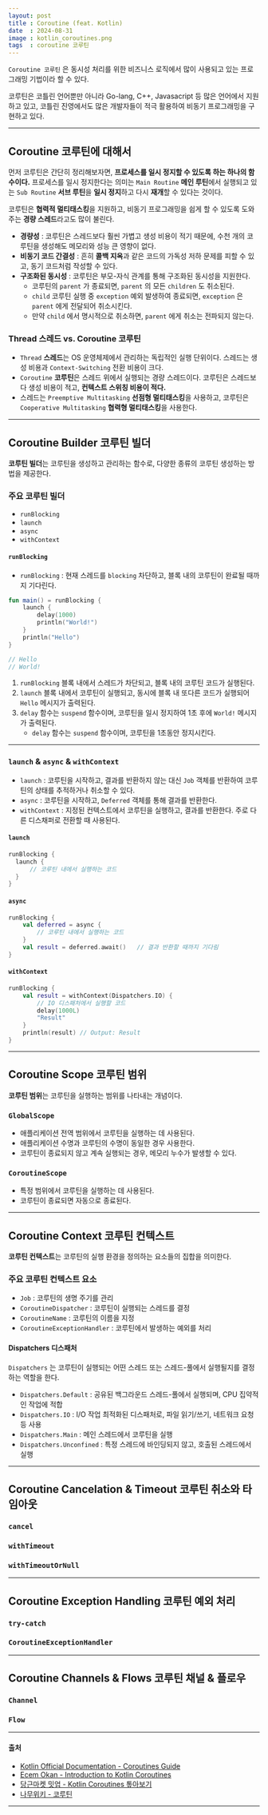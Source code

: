 ```yaml
---
layout: post
title : Coroutine (feat. Kotlin)
date  : 2024-08-31
image : kotlin_coroutines.png
tags  : coroutine 코루틴
---
```


`Coroutine 코루틴` 은 동시성 처리를 위한 비즈니스 로직에서 많이 사용되고 있는 프로그래밍 기법이라 할 수 있다.

코루틴은 코틀린 언어뿐만 아니라 Go-lang, C++, Javasacript 등 많은 언어에서 지원하고 있고, 
코틀린 진영에서도 많은 개발자들이 적극 활용하여 비동기 프로그래밍을 구현하고 있다.

---

## Coroutine 코루틴에 대해서

먼저 코루틴은 간단히 정리해보자면, **프로세스를 일시 정지할 수 있도록 하는 하나의 함수이다.**
프로세스를 일시 정지한다는 의미는 `Main Routine` **메인 루틴**에서 실행되고 있는 `Sub Routine` **서브 루틴**을 **일시 정지**하고 다시 **재개**할 수 있다는 것이다.

코루틴은 **협력적 멀티태스킹**을 지원하고, 비동기 프로그래밍을 쉽게 할 수 있도록 도와주는 **경량 스레드**라고도 많이 불린다.

- **경량성** : 코루틴은 스레드보다 훨씬 가볍고 생성 비용이 적기 때문에, 수천 개의 코루틴을 생성해도 메모리와 성능 큰 영향이 없다.
- **비동기 코드 간결성** : 흔히 **콜백 지옥**과 같은 코드의 가독성 저하 문제를 피할 수 있고, 동기 코드처럼 작성할 수 있다.
- **구조화된 동시성** : 코루틴은 부모-자식 관계를 통해 구조화된 동시성을 지원한다.
  - 코루틴의 `parent` 가 종료되면, `parent` 의 모든 `children` 도 취소된다.
  - `child` 코루틴 실행 중 `exception` 예외 발생하여 종료되면, `exception` 은 `parent` 에게 전달되어 취소시킨다.
  - 만약 `child` 에서 명시적으로 취소하면, `parent` 에게 취소는 전파되지 않는다.

### Thread 스레드 vs. Coroutine 코루틴

- `Thread` **스레드**는 OS 운영체제에서 관리하는 독립적인 실행 단위이다. 스레드는 생성 비용과 `Context-Switching` 전환 비용이 크다.
- `Coroutine` **코루틴**은 스레드 위에서 실행되는 경량 스레드이다. 코루틴은 스레드보다 생성 비용이 적고, **컨텍스트 스위칭 비용이 적다.**
- 스레드는 `Preemptive Multitasking` **선점형 멀티태스킹**을 사용하고, 코루틴은 `Cooperative Multitasking` **협력형 멀티태스킹**을 사용한다.

---

## Coroutine Builder 코루틴 빌더

**코루틴 빌더**는 코루틴을 생성하고 관리하는 함수로, 다양한 종류의 코루틴 생성하는 방법을 제공한다.

### 주요 코루틴 빌더

- `runBlocking`
- `launch`
- `async`
- `withContext`

#### `runBlocking`

- `runBlocking` : 현재 스레드를 `blocking` 차단하고, 블록 내의 코루틴이 완료될 때까지 기다린다.

```kotlin
fun main() = runBlocking {
    launch {
        delay(1000)
        println("World!")   
    }
    println("Hello")
}

// Hello
// World!
```

1. `runBlocking` 블록 내에서 스레드가 차단되고, 블록 내의 코루틴 코드가 실행된다.
2. `launch` 블록 내에서 코루틴이 실행되고, 동시에 블록 내 또다른 코드가 실행되어 `Hello` 메시지가 출력된다.
3. `delay` 함수는 `suspend` 함수이며, 코루틴을 일시 정지하여 1초 후에 `World!` 메시지가 출력된다.
   - `delay` 함수는 `suspend` 함수이며, 코루틴을 1초동안 정지시킨다.

---

### `launch` & `async` & `withContext`

- `launch` : 코루틴을 시작하고, 결과를 반환하지 않는 대신 `Job` 객체를 반환하여 코루틴의 상태를 추적하거나 취소할 수 있다.
- `async` : 코루틴을 시작하고, `Deferred` 객체를 통해 결과를 반환한다.
- `withContext` : 지정된 컨텍스트에서 코루틴을 실행하고, 결과를 반환한다. 주로 다른 디스채퍼로 전환할 때 사용된다.

#### `launch`

```kotlin
runBlocking {
  launch {
      // 코루틴 내에서 실행하는 코드
  }
}
```

#### `async`

```kotlin
runBlocking {
    val deferred = async {
        // 코루틴 내에서 실행하는 코드
    }
    val result = deferred.await()   // 결과 반환할 때까지 기다림
}
```

#### `withContext`

```kotlin
runBlocking {
    val result = withContext(Dispatchers.IO) {
        // IO 디스패처에서 실행할 코드
        delay(1000L)
        "Result"
    }
    println(result) // Output: Result
}
```

---

## Coroutine Scope 코루틴 범위

**코루틴 범위**는 코루틴을 실행하는 범위를 나타내는 개념이다.

###  `GlobalScope`

- 애플리케이션 전역 범위에서 코루틴을 실행하는 데 사용된다.
- 애플리케이션 수명과 코루틴의 수명이 동일한 경우 사용한다.
- 코루틴이 종료되지 않고 계속 실행되는 경우, 메모리 누수가 발생할 수 있다.

### `CoroutineScope`

- 특정 범위에서 코루틴을 실행하는 데 사용된다.
- 코루틴이 종료되면 자동으로 종료된다.

---

## Coroutine Context 코루틴 컨텍스트

**코루틴 컨텍스트**는 코루틴의 실행 환경을 정의하는 요소들의 집합을 의미한다.

### 주요 코루틴 컨텍스트 요소

- `Job` : 코루틴의 생명 주기를 관리
- `CoroutineDispatcher` : 코루틴이 실행되는 스레드를 결정
- `CoroutineName` : 코루틴의 이름을 지정
- `CoroutineExceptionHandler` : 코루틴에서 발생하는 예외를 처리

#### Dispatchers 디스패처

`Dispatchers` 는 코루틴이 실행되는 어떤 스레드 또는 스레드-풀에서 실행될지를 결정하는 역할을 한다.

- `Dispatchers.Default` : 공유된 백그라운드 스레드-풀에서 실행되며, CPU 집약적인 작업에 적합
- `Dispatchers.IO` : I/O 작업 최적화된 디스패처로, 파일 읽기/쓰기, 네트워크 요청 등 사용
- `Dispatchers.Main` : 메인 스레드에서 코루틴을 실행
- `Dispatchers.Unconfined` : 특정 스레드에 바인딩되지 않고, 호출된 스레드에서 실행

---

## Coroutine Cancelation & Timeout 코루틴 취소와 타임아웃

### `cancel`

### `withTimeout`

### `withTimeoutOrNull`

---

## Coroutine Exception Handling 코루틴 예외 처리

### `try-catch`

### `CoroutineExceptionHandler`

---

## Coroutine Channels & Flows 코루틴 채널 & 플로우

### `Channel`

### `Flow`

---

#### 출처

- [Kotlin Official Documentation - Coroutines Guide](https://kotlinlang.org/docs/coroutines-guide.html)
- [Ecem Okan - Introduction to Kotlin Coroutines](https://medium.com/@ecemokan/introduction-to-kotlin-coroutine-458353fb4c70)
- [당근마켓 밋업 - Kotlin Coroutines 톺아보기](https://www.youtube.com/watch?v=eJF60hcz3EU)
- [나무위키 - 코루틴](https://namu.wiki/w/%EC%BD%94%EB%A3%A8%ED%8B%B4)

---